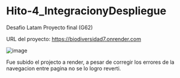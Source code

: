 # Hito-4_IntegracionyDespliegue
Desafio Latam Proyecto final (G62)

URL del proyecto: https://biodiversidad7.onrender.com

![image](https://github.com/user-attachments/assets/c0ee2ac6-ad33-4a1f-ade5-78fd7b860aba)

Fue subido el projecto a render, a pesar de corregir los errores de la navegacion entre pagina no se lo logro reverti. 
